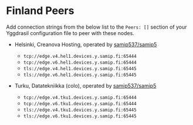 # Finland Peers

Add connection strings from the below list to the `Peers: []` section of your
Yggdrasil configuration file to peer with these nodes.

* Helsinki, Creanova Hosting, operated by [samip537/samip5](https://samip.fi)
  * `tcp://edge.v4.hel1.devices.y.samip.fi:65444`
  * `tcp://edge.v6.hel1.devices.y.samip.fi:65444`
  * `tls://edge.v4.hel1.devices.y.samip.fi:65445`
  * `tls://edge.v6.hel1.devices.y.samip.fi:65445`

* Turku, Datatekniikka (colo), operated by [samip537/samip5](https://samip.fi)
  * `tcp://edge.v4.tku1.devices.y.samip.fi:65444`
  * `tcp://edge.v6.tku1.devices.y.samip.fi:65444`
  * `tls://edge.v4.tku1.devices.y.samip.fi:65445`
  * `tls://edge.v6.tku1.devices.y.samip.fi:65445`
